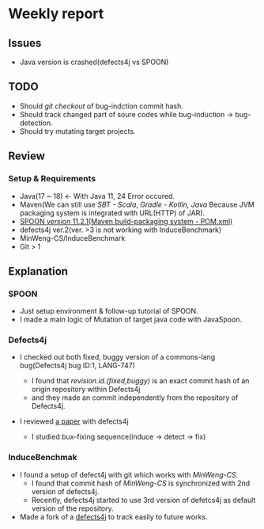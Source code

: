 # Weekly report

## Issues
  - Java version is crashed(defects4j vs SPOON)

## TODO
  - Should *git checkout* of bug-indction commit hash.
  - Should track changed part of soure codes while bug-induction -> bug-detection.
  - Should try mutating target projects.
    
## Review
### Setup & Requirements

  - Java(17 ~ 18) <- With Java 11, 24 Error occured.
  - Maven(We can still use *SBT - Scala*, *Gradle - Kotlin, Java* Because JVM packaging system is integrated with URL(HTTP) of JAR).
  - [SPOON *version* 11.2.1(Maven build-packaging system - POM.xml)](https://central.sonatype.com/artifact/fr.inria.gforge.spoon/spoon-core)
  - defects4j ver.2(ver. >3 is not working with InduceBenchmark)
  - MinWeng-CS/InduceBenchmark
  - Git > 1

## Explanation
### SPOON
  - Just setup environment & follow-up tutorial of SPOON. 
  - I made a main logic of Mutation of target java code with JavaSpoon.
### Defects4j
  - I checked out both fixed, buggy version of a commons-lang bug(Defects4j bug ID:1, LANG-747)
    * I found that *revision.id.(fixed,buggy)* is an exact commit hash of an origin repository within Defects4j
    * and they made an commit independently from the repository of Defects4j.
  
  - I reviewed [a paper](https://link.springer.com/article/10.1007/s10664-016-9470-4) with defects4j
    * I studied bux-fixing sequence(induce -> detect -> fix)
### InduceBenchmak
  - I found a setup of defect4j with git which works with *MinWeng-CS*.
    * I found that commit hash of *MinWeng-CS* is synchronized with 2nd version of defects4j.
    * Recently, defects4j started to use 3rd version of defetcs4j as default version of the repository.
 - Made a fork of a [defects4j](https://github.com/UsQuake/defects4j/tree/bug_induction) to track easily to future works.
